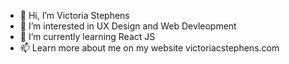 - 👋 Hi, I’m Victoria Stephens
- 👀 I’m interested in UX Design and Web Devleopment
- 🌱 I’m currently learning React JS
- 📫 Learn more about me on my website victoriacstephens.com


